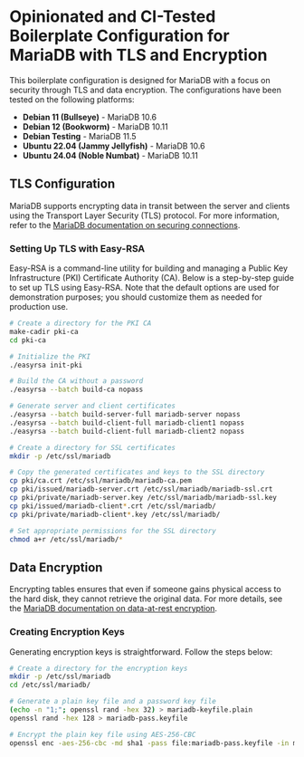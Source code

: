 # Opinionated and CI-Tested Boilerplate Configuration for MariaDB with TLS and Encryption

This boilerplate configuration is designed for MariaDB with a focus on security through TLS
and data encryption. The configurations have been tested on the following platforms:

- **Debian 11 (Bullseye)** - MariaDB 10.6
- **Debian 12 (Bookworm)** - MariaDB 10.11
- **Debian Testing** - MariaDB 11.5
- **Ubuntu 22.04 (Jammy Jellyfish)** - MariaDB 10.6
- **Ubuntu 24.04 (Noble Numbat)** - MariaDB 10.11

## TLS Configuration

MariaDB supports encrypting data in transit between the server and clients using the Transport
Layer Security (TLS) protocol. For more information, refer to the
[MariaDB documentation on securing connections](https://mariadb.com/kb/en/securing-connections-for-client-and-server/).

### Setting Up TLS with Easy-RSA

Easy-RSA is a command-line utility for building and managing a Public Key Infrastructure (PKI)
Certificate Authority (CA). Below is a step-by-step guide to set up TLS using Easy-RSA.
Note that the default options are used for demonstration purposes;
you should customize them as needed for production use.

```bash
# Create a directory for the PKI CA
make-cadir pki-ca
cd pki-ca

# Initialize the PKI
./easyrsa init-pki

# Build the CA without a password
./easyrsa --batch build-ca nopass

# Generate server and client certificates
./easyrsa --batch build-server-full mariadb-server nopass
./easyrsa --batch build-client-full mariadb-client1 nopass
./easyrsa --batch build-client-full mariadb-client2 nopass

# Create a directory for SSL certificates
mkdir -p /etc/ssl/mariadb

# Copy the generated certificates and keys to the SSL directory
cp pki/ca.crt /etc/ssl/mariadb/mariadb-ca.pem
cp pki/issued/mariadb-server.crt /etc/ssl/mariadb/mariadb-ssl.crt
cp pki/private/mariadb-server.key /etc/ssl/mariadb/mariadb-ssl.key
cp pki/issued/mariadb-client*.crt /etc/ssl/mariadb/
cp pki/private/mariadb-client*.key /etc/ssl/mariadb/

# Set appropriate permissions for the SSL directory
chmod a+r /etc/ssl/mariadb/*
```

## Data Encryption

Encrypting tables ensures that even if someone gains physical access to the hard disk,
they cannot retrieve the original data. For more details, see the
[MariaDB documentation on data-at-rest encryption](https://mariadb.com/kb/en/data-at-rest-encryption-overview/).

### Creating Encryption Keys

Generating encryption keys is straightforward. Follow the steps below:

```bash
# Create a directory for the encryption keys
mkdir -p /etc/ssl/mariadb
cd /etc/ssl/mariadb/

# Generate a plain key file and a password key file
(echo -n "1;"; openssl rand -hex 32) > mariadb-keyfile.plain
openssl rand -hex 128 > mariadb-pass.keyfile

# Encrypt the plain key file using AES-256-CBC
openssl enc -aes-256-cbc -md sha1 -pass file:mariadb-pass.keyfile -in mariadb-keyfile.plain -out mariadb-keyfile.encrypted
```
